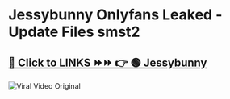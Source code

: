 
 # Jessybunny Onlyfans Leaked - Update Files smst2

## <h2><a href="https://clipsfans.com/Jessybunny&ref=git">🔗 Click to LINKS ⏩⏩ 👉 🟢 Jessybunny </a></h2>

<a href="https://clipsfans.com/Jessybunny&ref=git" rel="nofollow" data-target="animated-image.originalLink"><img src="https://i.ibb.co.com/xMMVF88/686577567.gif" alt="Viral Video Original" style="max-width: 100%; display: inline-block;" data-target="animated-image.originalImage"></a>

